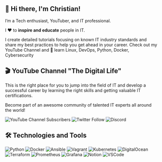 ## 👋 Hi there, I'm Christian!
I’m a Tech enthusiast, YouTuber, and IT professional.

I ❤️ to **inspire and educate** people in IT.

I create detailed tutorials focusing on known IT industry standards and share my best practices to help you get ahead in your career. Check out my YouTube Channel and 🚀 learn Linux, DevOps, Python, Docker, Cybersecurity


## 🎬 YouTube Channel "The Digital Life"

This is the right place for you to jump into the field of IT and develop a successful career by learning the right skills and getting valuable IT certifications.

Become part of an awesome community of talented IT experts all around the world!


![YouTube Channel Subscribers](https://img.shields.io/youtube/channel/subscribers/UCZNhwA1B5YqiY1nLzmM0ZRg?label=Watch%20me%20on%20YouTube&logo=youtube&logoColor=red&style=for-the-badge)
![Twitter Follow](https://img.shields.io/twitter/follow/christian_tdl?color=blue&logo=twitter&style=for-the-badge)
![Discord](https://img.shields.io/discord/702179729767268433?label=Join%20the%20community&logo=discord&style=for-the-badge)


## 🛠️ Technologies and Tools
<p>
  <img alt="Python" src="https://img.shields.io/badge/-Python-000?style=for-the-badge&logo=python&logoColor=white" /> 
  <img alt="Docker" src="https://img.shields.io/badge/-Docker-000?style=for-the-badge&logo=docker&logoColor=white" />
  <img alt="Ansible" src="https://img.shields.io/badge/-Ansible-000?style=for-the-badge&logo=ansible&logoColor=white" />
  <img alt="Vagrant" src="https://img.shields.io/badge/-Vagrant-000?style=for-the-badge&logo=vagrant&logoColor=white" />
  <img alt="Kubernetes" src="https://img.shields.io/badge/-Kubernetes-000?style=for-the-badge&logo=kubernetes&logoColor=white" />
  <img alt="DigitalOcean" src="https://img.shields.io/badge/-DigitalOcean-000?style=for-the-badge&logo=digitalocean&logoColor=white" />
  <img alt="Terraform" src="https://img.shields.io/badge/-Terraform-000?style=for-the-badge&logo=terraform&logoColor=white" />
  <img alt="Prometheus" src="https://img.shields.io/badge/-Prometheus-000?style=for-the-badge&logo=prometheus&logoColor=white" />
  <img alt="Grafana" src="https://img.shields.io/badge/-Grafana-000?style=for-the-badge&logo=grafana&logoColor=white" />
  <img alt="Notion" src="https://img.shields.io/badge/-Notion-000?style=for-the-badge&logo=notion&logoColor=white" />
  <img alt="VSCode" src="https://img.shields.io/badge/-VSCode-000?style=for-the-badge&logo=visualstudiocode&logoColor=white" /> 
</p>
